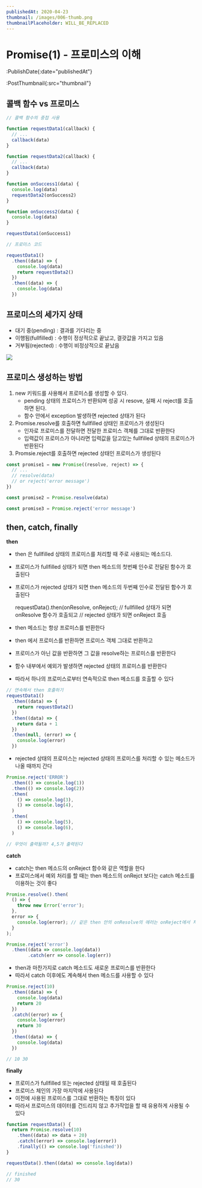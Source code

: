 ```yaml
---
publishedAt: 2020-04-23
thumbnail: /images/006-thumb.png
thumbnailPlaceholder: WILL_BE_REPLACED
---
```


# Promise(1) - 프로미스의 이해

:PublishDate{:date="publishedAt"}

:PostThumbnail{:src="thumbnail"}

## 콜백 함수 vs 프로미스

```javascript
// 콜백 함수의 중첩 사용

function requestData1(callback) {
  // ...
  callback(data)
}

function requestData2(callback) {
  // ...
  callback(data)
}

function onSuccess1(data) {
  console.log(data)
  requestData2(onSuccess2)
}

function onSuccess2(data) {
  console.log(data)
}

requestData1(onSuccess1)
```

```javascript
// 프로미스 코드

requestData1()
  .then((data) => {
    console.log(data)
    return requestData2()
  })
  .then((data) => {
    console.log(data)
  })
```

## 프로미스의 세가지 상태

- 대기 중(pending) : 결과를 기다리는 중
- 이행됨(fullfilled) : 수행이 정상적으로 끝났고, 결괏값을 가지고 있음
- 거부됨(rejected) : 수행이 비정상적으로 끝났음

![](/images/006-01.png)

## 프로미스 생성하는 방법

1. new 키워드를 사용해서 프로미스를 생성할 수 있다.
   - pending 상태의 프로미스가 반환되며 성공 시 resove, 실패 시 reject를 호출하면 된다.
   - 함수 안에서 exception 발생하면 rejected 상태가 된다
2. Promise.resolve를 호출하면 fullfilled 상태인 프로미스가 생성된다
   - 인자로 프로미스를 전달하면 전달한 프로미스 객체를 그대로 반환한다
   - 입력값이 프로미스가 아니라면 입력값을 담고있는 fullfilled 상태의 프로미스가 반환된다
3. Promsie.reject를 호출하면 rejected 상태인 프로미스가 생성된다

```javascript
const promise1 = new Promise((resolve, reject) => {
  // ...
  // resolve(data)
  // or reject('error message')
})

const promise2 = Promise.resolve(data)

const promise3 = Promise.reject('error message')
```

## then, catch, finally

**then**

- then 은 fullfilled 상태의 프로미스를 처리할 때 주로 사용되는 메소드다.
- 프로미스가 fullfilled 상태가 되면 then 메소드의 첫번째 인수로 전달된 함수가 호출된다
- 프로미스가 rejected 상태가 되면 then 메소드의 두번째 인수로 전달된 함수가 호출된다

  requestData().then(onResolve, onReject);
  // fullfilled 상태가 되면 onResolve 함수가 호출되고
  // rejected 상태가 되면 onReject 호출

- then 메소드는 항상 프로미스를 반환한다
- then 에서 프로미스를 반환하면 프로미스 객체 그대로 반환하고
- 프로미스가 아닌 값을 반환하면 그 값을 resolve하는 프로미스를 반환한다
- 함수 내부에서 예외가 발생하면 rejected 상태의 프로미스를 반환한다
- 따라서 하나의 프로미스로부터 연속적으로 then 메소드를 호출할 수 있다

```javascript
// 연속해서 then 호출하기
requestData1()
  .then((data) => {
    return requestData2()
  })
  .then((data) => {
    return data + 1
  })
  .then(null, (error) => {
    console.log(error)
  })
```

- rejected 상태의 프로미스는 rejected 상태의 프로미스를 처리할 수 있는 메소드가 나올 때까지 간다

```javascript
Promise.reject('ERROR')
  .then(() => console.log(1))
  .then(() => console.log(2))
  .then(
    () => console.log(3),
    () => console.log(4),
  )
  .then(
    () => console.log(5),
    () => console.log(6),
  )

// 무엇이 출력될까? 4,5가 출력된다
```

**catch**

- catch는 then 메소드의 onReject 함수와 같은 역할을 한다
- 프로미스에서 예외 처리를 할 때는 then 메소드의 onRejct 보다는 catch 메소드를 이용하는 것이 좋다

```javascript
Promise.resolve().then(
  () => {
    throw new Error('error');
  },
  error => {
    console.log(error); // 같은 then 안의 onResolve의 에러는 onReject에서 처리할 수 없다
  }
);

Promise.reject('error')
  .then((data => console.log(data))
        .catch(err => console.log(err))
```

- then과 마찬가지로 catch 메소드도 새로운 프로미스를 반환한다
- 따라서 catch 이후에도 계속해서 then 메소드를 사용할 수 있다

```javascript
Promise.reject(10)
  .then((data) => {
    console.log(data)
    return 20
  })
  .catch((error) => {
    console.log(error)
    return 30
  })
  .then((data) => {
    console.log(data)
  })

// 10 30
```

**finally**

- 프로미스가 fullfilled 또는 rejected 상태일 때 호출된다
- 프로미스 체인의 가장 마지막에 사용된다
- 이전에 사용된 프로미스를 그대로 반환하는 특징이 있다
- 따라서 프로미스의 데이터를 건드리지 않고 추가작업을 할 때 유용하게 사용될 수 있다

```javascript
function requestData() {
  return Promise.resolve(10)
    .then((data) => data + 20)
    .catch((error) => console.log(error))
    .finally(() => console.log('finished'))
}

requestData().then((data) => console.log(data))

// finished
// 30
```
